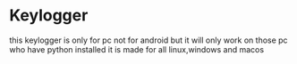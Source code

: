 # Keylogger
this keylogger is only for pc not for android but it will only work on those pc who have python installed it is made for all linux,windows and macos
